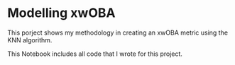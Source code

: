 # Modelling xwOBA
This porject shows my methodology in creating an xwOBA metric using the KNN algorithm.

This Notebook includes all code that I wrote for this project.
